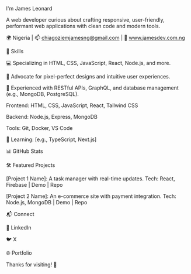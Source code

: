 I'm James Leonard  

A web developer curious about crafting responsive, user-friendly, performant web applications with clean code and modern tools.

🌍 Nigeria | 📫 chiagoziemjamesng@gmail.com | 🔗 www.jamesdev.com.ng

🔧 Skills


💻 Specializing in HTML, CSS, JavaScript, React, Node.js, and more.


🎨 Advocate for pixel-perfect designs and intuitive user experiences.


🔧 Experienced with RESTful APIs, GraphQL, and database management (e.g., MongoDB, PostgreSQL).




Frontend: HTML, CSS, JavaScript, React, Tailwind CSS



Backend: Node.js, Express, MongoDB



Tools: Git, Docker, VS Code



🌱 Learning: [e.g., TypeScript, Next.js]











📊 GitHub Stats







🛠️ Featured Projects





[Project 1 Name]: A task manager with real-time updates.
Tech: React, Firebase | Demo | Repo



[Project 2 Name]: An e-commerce site with payment integration.
Tech: Node.js, MongoDB | Demo | Repo

📬 Connect





💼 LinkedIn



🐦 X



🌐 Portfolio

Thanks for visiting! 🚀
